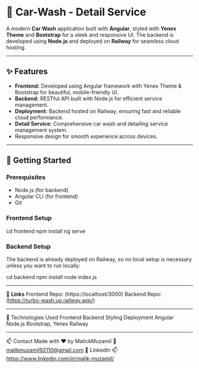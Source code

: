 # 🚗 Car-Wash - Detail Service

A modern **Car Wash** application built with **Angular**, styled with **Yenex Theme** and **Bootstrap** for a sleek and responsive UI. The backend is developed using **Node.js** and deployed on **Railway** for seamless cloud hosting.

---

## ✨ Features

- **Frontend:** Developed using Angular framework with Yenex Theme & Bootstrap for beautiful, mobile-friendly UI.
- **Backend:** RESTful API built with Node.js for efficient service management.
- **Deployment:** Backend hosted on Railway, ensuring fast and reliable cloud performance.
- **Detail Service:** Comprehensive car wash and detailing service management system.
- Responsive design for smooth experience across devices.

---

## 🚀 Getting Started

### Prerequisites

- Node.js (for backend)
- Angular CLI (for frontend)
- Git

### Frontend Setup

  cd frontend
  npm install
  ng serve

### Backend Setup
The backend is already deployed on Railway, so no local setup is necessary unless you want to run locally:

  cd backend
  npm install
  node index.js

---

🔗 **Links**
Frontend Repo: (https://localhost/3000)
Backend Repo:  (https://turbo-wash.up.railway.app/)

---

🎨 Technologies Used
Frontend	Backend	Styling	Deployment
Angular	Node.js	Bootstrap, Yenex	Railway

---

📫 Contact
Made with ❤️ by MalickMuzamil
📧 malikmuzamil92110@gmail.com
🔗 LinkedIn
📫 https://www.linkedin.com/in/malik-muzamil/
